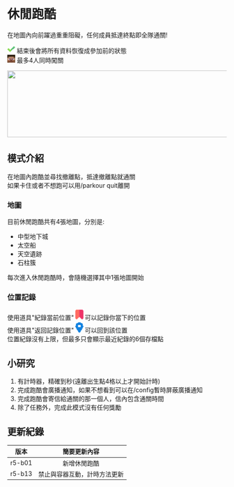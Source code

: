 # 休閒跑酷

在地圖內向前躍過重重阻礙，任何成員抵達終點即全隊通關!

<img src="https://github.com/CatBudMC/ResourcePack/blob/master/assets/minecraft/textures/emoji/check.png?raw=true" width="18" height="18"/> 結束後會將所有資料恢復成參加前的狀態  
<img src="https://github.com/CatBudMC/ResourcePack/blob/master/assets/minecraft/textures/emoji/mob/steve.png?raw=true" width="18" height="18"/> 最多4人同時闖關

<img src="https://cdn.discordapp.com/attachments/1278590591734779904/1393730483522633869/a.png?ex=68bb6d29&is=68ba1ba9&hm=caee4db74506344828e7aa2f01b5315e28a17d892284e6d4b39da3cbc00d9b08&" width="558" height="153"/>

## 模式介紹

在地圖內跑酷並尋找撤離點，抵達撤離點就通關  
如果卡住或者不想跑可以用/parkour quit離開

### 地圖

目前休閒跑酷共有4張地圖，分別是:

- 中型地下城
- 太空船
- 天空遺跡
- 石柱簇

每次進入休閒跑酷時，會隨機選擇其中1張地圖開始

### 位置記錄

使用道具"紀錄當前位置"<img src="https://github.com/CatBudMC/ResourcePack/blob/master/assets/minecraft/textures/item/menu/parkour/save.png?raw=true" width="25" height="25"/>可以記錄你當下的位置  
使用道具"返回記錄位置"<img src="https://github.com/CatBudMC/ResourcePack/blob/master/assets/minecraft/textures/item/menu/parkour/location.png?raw=true" width="25" height="25"/>可以回到該位置  
位置紀錄沒有上限，但最多只會顯示最近紀錄的6個存檔點

## 小研究

1. 有計時器，精確到秒(遠離出生點4格以上才開始計時)
2. 完成跑酷會廣播通知，如果不想看到可以在/config暫時屏蔽廣播通知
3. 完成跑酷會寄信給通關的那一個人，信內包含通關時間
4. 除了任務外，完成此模式沒有任何獎勵

## 更新紀錄

|版本|簡要更新內容|
|:---:|:---:|
|r5-b01|新增休閒跑酷|
|r5-b13|禁止與容器互動，計時方法更新|
<!-- markdownlint-disable-file MD033 MD045 -->  